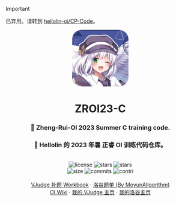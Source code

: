 > [!IMPORTANT]
> 已弃用。请转到 [hellolin-oi/CP-Code](https://github.com/hellolin-oi/CP-Code)。


<div align="center">
    <img alt="top" src="./img/top.png" width="150" style="border-radius: 25px;" />
    <br/>
    <h1>ZROI23-C</h1>
    <h3>💎 Zheng-Rui-OI 2023 Summer C training code.</h3>
    <h3>💎 Hellolin 的 2023 年暑 正睿 OI 训练代码仓库。</h3>
    <br/>
    <img alt="license" src="https://img.shields.io/github/license/hellolin-oi/zroi23?style=for-the-badge&color=green">
    <img alt="stars" src="https://img.shields.io/github/stars/hellolin-oi/zroi23?style=for-the-badge&color=navy">
    <img alt="stars" src="https://img.shields.io/github/forks/hellolin-oi/zroi23?style=for-the-badge&color=darkgreen">
    <br/>
    <img alt="size" src="https://img.shields.io/github/repo-size/hellolin-oi/zroi23?style=for-the-badge&color=darkslateblue">
    <img alt="commits" src="https://img.shields.io/github/commit-activity/t/hellolin-oi/zroi23?style=for-the-badge&color=red">
    <img alt="contri" src="https://img.shields.io/github/contributors/hellolin-oi/zroi23?style=for-the-badge&color=goldenrod">
    <br/>
    <br/>
    <a href="https://vjudge.net/article/3852" target="_blank">VJudge 补题 Workbook</a>
    ·
    <a href="https://www.luogu.com.cn/training/339847" target="_blank">洛谷题单 (By MoyunAllgorithm)</a>
    <br/>
    <a href="https://oi-wiki.org" target="_blank">OI Wiki</a>
    ·
    <a href="https://vjudge.net/user/hellolin" target="_blank">我的 VJudge 主页</a>
    ·
    <a href="https://www.luogu.com.cn/user/751017" target="_blank">我的洛谷主页</a>
</div>

